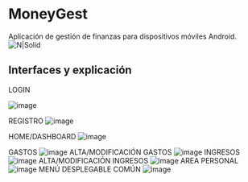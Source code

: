 # MoneyGest
Aplicación de gestión de finanzas para dispositivos móviles Android.
![N|Solid](https://user-images.githubusercontent.com/49002900/140368276-9fe0901b-b281-4844-bcd2-6150e18e4d74.png)

## Interfaces y explicación

LOGIN

![image](https://user-images.githubusercontent.com/91323674/140921511-d4c85323-e65e-4cd4-8650-0a0727ec2632.png)

REGISTRO
![image](https://user-images.githubusercontent.com/91323674/140921550-b23e8400-4bad-4495-a261-a404c11f0564.png)

HOME/DASHBOARD
![image](https://user-images.githubusercontent.com/91323674/140921593-7e8538d1-152a-422b-a58f-5ab8955855c1.png)

GASTOS
![image](https://user-images.githubusercontent.com/91323674/140921635-e61e5266-7ace-4189-994c-65ff6f3c1562.png)
ALTA/MODIFICACIÓN GASTOS
![image](https://user-images.githubusercontent.com/91323674/140921672-8f438ed4-6fdb-4032-aac2-7a1629b28d23.png)
INGRESOS
![image](https://user-images.githubusercontent.com/91323674/140921699-1ed854dd-4f6a-47a8-86fd-aa41ff3b9247.png)
ALTA/MODIFICACIÓN INGRESOS
![image](https://user-images.githubusercontent.com/91323674/140921721-0ab603d5-fef0-4a6f-bc07-4c46f0b70f6c.png)
AREA PERSONAL
![image](https://user-images.githubusercontent.com/91323674/140921750-c4cb6a16-3194-48f9-b6cf-9c5bf1def821.png)
MENÚ DESPLEGABLE COMÚN
![image](https://user-images.githubusercontent.com/91323674/140921767-d5d14801-a59f-4a4f-b2b9-2f2ed15f0020.png)











